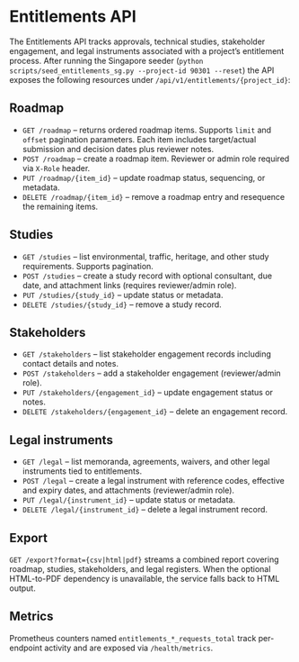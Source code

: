 # Entitlements API

The Entitlements API tracks approvals, technical studies, stakeholder
engagement, and legal instruments associated with a project’s entitlement
process. After running the Singapore seeder
(`python scripts/seed_entitlements_sg.py --project-id 90301 --reset`) the API
exposes the following resources under `/api/v1/entitlements/{project_id}`:

## Roadmap

* `GET /roadmap` – returns ordered roadmap items. Supports `limit` and `offset`
  pagination parameters. Each item includes target/actual submission and
  decision dates plus reviewer notes.
* `POST /roadmap` – create a roadmap item. Reviewer or admin role required via
  `X-Role` header.
* `PUT /roadmap/{item_id}` – update roadmap status, sequencing, or metadata.
* `DELETE /roadmap/{item_id}` – remove a roadmap entry and resequence the
  remaining items.

## Studies

* `GET /studies` – list environmental, traffic, heritage, and other study
  requirements. Supports pagination.
* `POST /studies` – create a study record with optional consultant, due date,
  and attachment links (requires reviewer/admin role).
* `PUT /studies/{study_id}` – update status or metadata.
* `DELETE /studies/{study_id}` – remove a study record.

## Stakeholders

* `GET /stakeholders` – list stakeholder engagement records including contact
  details and notes.
* `POST /stakeholders` – add a stakeholder engagement (reviewer/admin role).
* `PUT /stakeholders/{engagement_id}` – update engagement status or notes.
* `DELETE /stakeholders/{engagement_id}` – delete an engagement record.

## Legal instruments

* `GET /legal` – list memoranda, agreements, waivers, and other legal
  instruments tied to entitlements.
* `POST /legal` – create a legal instrument with reference codes, effective and
  expiry dates, and attachments (reviewer/admin role).
* `PUT /legal/{instrument_id}` – update status or metadata.
* `DELETE /legal/{instrument_id}` – delete a legal instrument record.

## Export

`GET /export?format={csv|html|pdf}` streams a combined report covering roadmap,
studies, stakeholders, and legal registers. When the optional HTML-to-PDF
dependency is unavailable, the service falls back to HTML output.

## Metrics

Prometheus counters named `entitlements_*_requests_total` track per-endpoint
activity and are exposed via `/health/metrics`.
